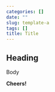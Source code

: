 ```yaml
---
categories: []
date: ""
slug: template-a
tags: []
title: Title
---
```


## Heading

Body

**Cheers!**



